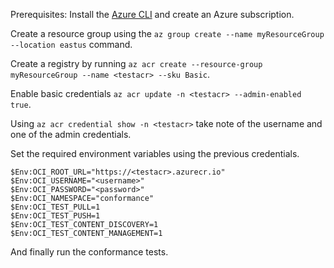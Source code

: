 Prerequisites: Install the [Azure CLI](https://docs.microsoft.com/en-us/cli/azure/) and create an Azure subscription.

Create a resource group using the `az group create --name myResourceGroup --location eastus` command.

Create a registry by running `az acr create --resource-group myResourceGroup --name <testacr> --sku Basic`.

Enable basic credentials `az acr update -n <testacr> --admin-enabled true`.

Using `az acr credential show -n <testacr>` take note of the username and one of the admin credentials.

Set the required environment variables using the previous credentials.

```
$Env:OCI_ROOT_URL="https://<testacr>.azurecr.io"
$Env:OCI_USERNAME="<username>"
$Env:OCI_PASSWORD="<password>"
$Env:OCI_NAMESPACE="conformance"
$Env:OCI_TEST_PULL=1
$Env:OCI_TEST_PUSH=1
$Env:OCI_TEST_CONTENT_DISCOVERY=1
$Env:OCI_TEST_CONTENT_MANAGEMENT=1
```

And finally run the conformance tests.
